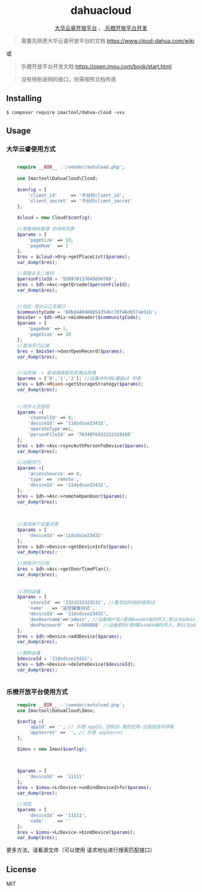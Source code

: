 <h1 align="center"> dahuacloud </h1>

<p align="center"> <a href="https://www.cloud-dahua.com/wiki" target="_blank">大华云睿开放平台</a> 、<a href="https://open.imou.com/book/start.html" target="_blank"> 乐橙开放平台开发</a> </p>

> 需要先熟悉大华云睿开放平台的文档 https://www.cloud-dahua.com/wiki 

或
> 乐橙开放平台开发文档 https://open.imou.com/book/start.html

> 没有特别说明的接口，则需按照文档传递

## Installing

```shell
$ composer require imactool/dahua-cloud -vvv
```


## Usage

### 大华云睿使用方式
```php

    require __DIR__ .'/vendor/autoload.php';
    
    use Imactool\DahuaCloud\Cloud;
    
    $config = [
        'client_id'     => '平台的client_id',
        'client_secret' => '平台的client_secret'
    ];
    
    $cloud = new Cloud($config);
    
    //获取场所管理 的场所列表
    $params = [
        'pageSize' => 10,
        'pageNum'  => 1
    ];
    $res = $cloud->Org->getPlaceList($params);
    var_dump($res);

    //获取业主二维码
    $personFileId = '550970137048096768';
    $res = $dh->Asc->getQrcode($personFileId);
    var_dump($res);


    //社区-混合云三方接口
    $communityCode = '60bd440488654354bc78f46d657ab91b';
    $mixSer = $dh->Mix->mixHeader($communityCode);
    $params = [
        'pageNum' => 1,
        'pageSize' => 20
    ];
    //查询开门记录
    $res = $mixSer->doorOpenRecord($params);
    var_dump($res);


    //云存储 -> 查询通道是否开通云存储
    $params = ['0','1','2']; //设备序列号$通道id 列表
    $res = $dh->Mixed->getStorageStrategy($params);
    var_dump($res);
    
    
    //同步人员授权
    $params =[
        'channelId' => 0,
        'deviceId' => '11dsdsse23432',
        'operateType'=>1,
        'personFileId' => '7634076932312329168'
    ];
    $res = $dh->Asc->syncAuthPersonToDevice($params);
    var_dump($res);
    
    //远程开门
    $params =[
        'accessSource' => 0,
        'type' => 'remote',
        'deviceId' => '11dsdsse23432',
    ];
    $res = $dh->Asc->remoteOpenDoor($params);
    var_dump($res);
    
    
    
    //查询单个设备详情
    $params = [
        'deviceId' =>'11dsdsse23432'
    ];
    $res = $dh->Device->getDeviceInfo($params);
    var_dump($res);
    
    //获取开门计划
    $res = $dh->Asc->getDoorTimePlan();
    var_dump($res);
    
    
    //添加设备
    $params = [
        'storeId' => '2323232323232', //要添加的组织场所id
        'name'   => '监控摄像测试',
        'deviceId' => '11dsdsse23432',
        'devUsername'=>'admin', //设备用户名(使用Base64编码传入,默认为admin) --> 不需要额外处理
        'devPassword'  =>'lc888888' //设备密码(使用Base64编码传入，默认为admin123)--> 不需要额外处理
    ];
    $res = $dh->Device->addDevice($params);
    var_dump($res);
    
    //删除设备
    $deviceId = '11dsdsse23432';
    $res = $dh->Device->deleteDevice($deviceId);
    var_dump($res);
    


```

### 乐橙开放平台使用方式
```php
	require __DIR__ .'/vendor/autoload.php';
	use Imactool\DahuaCloud\Imou;

	$config =[
		'appId' => '', // 乐橙 appId，控制台-我的应用-应用信息中获取
		'appSecret' => '', // 乐橙 appSecret
	];

	$imou = new Imou($config);

 

	$params = [
		'deviceId' => '11111'
	];
 	$res = $imou->LcDevice->unBindDeviceInfo($params);
 	var_dump($res);

	//绑定
	$params = [
		'deviceId' => '11111',
		'code'     => ''
	];
	$res = $imou->LcDevice->bindDevice($params);
 	var_dump($res);
```

更多方法，请看源文件（可以使用 请求地址进行搜索匹配接口）


 
## License

MIT